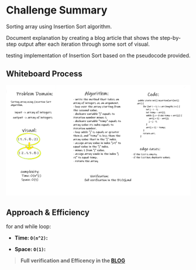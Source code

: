 # Challenge Summary

Sorting array using Insertion Sort algorithm.

Document explanation by creating a blog article that shows the step-by-step output after each iteration through some sort of visual.

testing implementation of Insertion Sort based on the pseudocode provided.

## Whiteboard Process

![Insertion-Sort](insertion-Sort.png)

## Approach & Efficiency

for and while loop:

- **Time: `O(n^2)`:**

- **Space: `O(1)`:**

> **Full verification and Efficency in the [BLOG](./BLOG.md)**